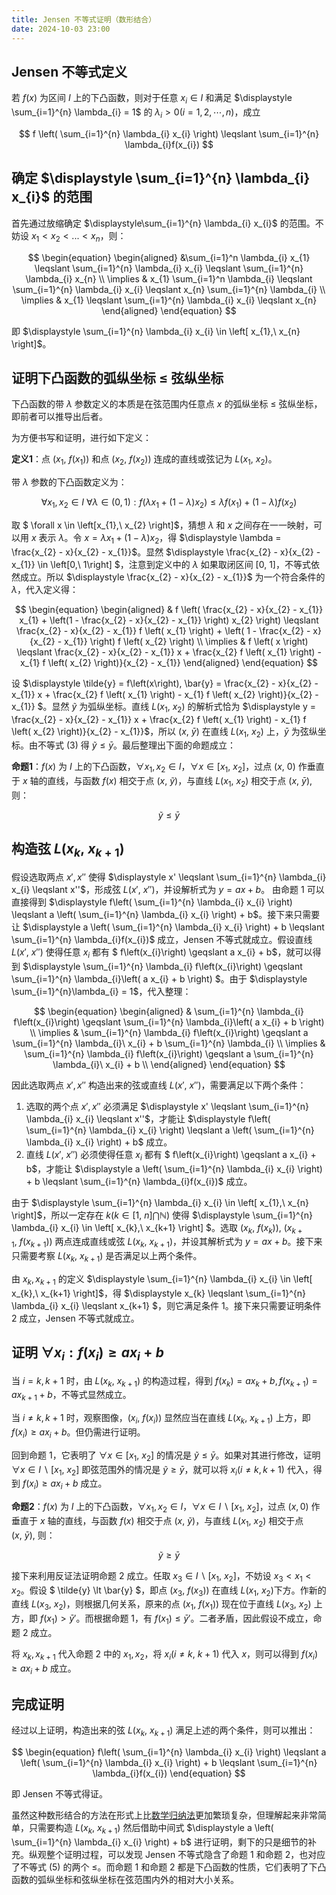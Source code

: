 ```yaml
---
title: Jensen 不等式证明（数形结合）
date: 2024-10-03 23:00
---
```


## Jensen 不等式定义

若 $f(x)$ 为区间 $I$ 上的下凸函数，则对于任意 $x_{i} \in I$ 和满足 $\displaystyle \sum_{i=1}^{n} \lambda_{i} = 1$ 的 $\lambda_{i} \gt 0 \left( i = 1, 2, \cdots, n \right)$，成立

$$
f \left( \sum_{i=1}^{n} \lambda_{i} x_{i} \right) \leqslant \sum_{i=1}^{n} \lambda_{i}f(x_{i})
$$


## 确定 $\displaystyle \sum_{i=1}^{n} \lambda_{i} x_{i}$ 的范围

首先通过放缩确定 $\displaystyle\sum_{i=1}^{n} \lambda_{i} x_{i}$ 的范围。不妨设 $x_{1} \lt x_{2} \lt ... \lt x_{n}$，则：

$$
\begin{equation}
\begin{aligned}
&\sum_{i=1}^n \lambda_{i} x_{1} \leqslant \sum_{i=1}^{n} \lambda_{i} x_{i} \leqslant \sum_{i=1}^{n} \lambda_{i} x_{n} \\
\implies & x_{1} \sum_{i=1}^n \lambda_{i} \leqslant \sum_{i=1}^{n} \lambda_{i} x_{i} \leqslant x_{n} \sum_{i=1}^{n} \lambda_{i} \\
\implies & x_{1} \leqslant \sum_{i=1}^{n} \lambda_{i} x_{i} \leqslant x_{n}
\end{aligned}
\end{equation}
$$

即 $\displaystyle \sum_{i=1}^{n} \lambda_{i} x_{i} \in \left[ x_{1},\ x_{n} \right]$。


## 证明下凸函数的弧纵坐标 $\leqslant$ 弦纵坐标

下凸函数的带 $\lambda$ 参数定义的本质是在弦范围内任意点 $x$ 的弧纵坐标 $\leqslant$ 弦纵坐标，即前者可以推导出后者。

为方便书写和证明，进行如下定义：

$\textbf{定义1}$：点 $\left( x_{1},\ f\left(x_{1}\right) \right)$ 和点 $\left( x_{2},\ f\left(x_{2}\right) \right)$ 连成的直线或弦记为 $L\left(x_{1},\ x_{2}\right)$。

带 $\lambda$ 参数的下凸函数定义为：

$$
\begin{equation}
\forall x_{1}, x_{2} \in I \ \forall \lambda \in \left( 0, 1 \right) : f \left(\lambda x_{1} + \left(1 - \lambda \right) x_{2} \right) \leqslant \lambda f \left( x_{1} \right) + \left( 1 - \lambda \right) f \left( x_{2} \right)
\end{equation}
$$

取 $ \forall x \in \left[x_{1},\ x_{2} \right]$，猜想 $\lambda$ 和 $x$ 之间存在一一映射，可以用 $x$ 表示 $\lambda$。令 $x = \lambda x_{1} + \left(1 - \lambda \right) x_{2}$，得 $\displaystyle \lambda = \frac{x_{2} - x}{x_{2} - x_{1}}$。显然 $\displaystyle \frac{x_{2} - x}{x_{2} - x_{1}} \in \left[0,\ 1\right] $，注意到定义中的 $\lambda$ 如果取闭区间 $\left[0,\ 1\right]$，不等式依然成立。所以 $\displaystyle \frac{x_{2} - x}{x_{2} - x_{1}}$ 为一个符合条件的 $\lambda$，代入定义得：

$$
\begin{equation}
\begin{aligned}
& f \left( \frac{x_{2} - x}{x_{2} - x_{1}} x_{1} + \left(1 - \frac{x_{2} - x}{x_{2} - x_{1}} \right) x_{2} \right) \leqslant \frac{x_{2} - x}{x_{2} - x_{1}} f \left( x_{1} \right) + \left( 1 - \frac{x_{2} - x}{x_{2} - x_{1}} \right) f \left( x_{2} \right) \\
\implies & f \left( x \right) \leqslant \frac{x_{2} - x}{x_{2} - x_{1}} x + \frac{x_{2} f \left( x_{1} \right) - x_{1} f \left( x_{2} \right)}{x_{2} - x_{1}}
\end{aligned}
\end{equation}
$$

设 $\displaystyle \tilde{y} = f\left(x\right), \bar{y} = \frac{x_{2} - x}{x_{2} - x_{1}} x + \frac{x_{2} f \left( x_{1} \right) - x_{1} f \left( x_{2} \right)}{x_{2} - x_{1}} $。显然 $\tilde{y}$ 为弧纵坐标。直线 $L\left(x_{1},\ x_{2}\right)$ 的解析式恰为 $\displaystyle y = \frac{x_{2} - x}{x_{2} - x_{1}} x + \frac{x_{2} f \left( x_{1} \right) - x_{1} f \left( x_{2} \right)}{x_{2} - x_{1}}$，所以 $\left(x,\ \bar{y}\right)$ 在直线 $L\left(x_{1},\ x_{2}\right)$ 上，$\bar{y}$ 为弦纵坐标。由不等式 $\left(3\right)$ 得 $\tilde{y} \leqslant \bar{y}$。最后整理出下面的命题成立：

$\textbf{命题1}$：$f\left(x\right)$ 为 $I$ 上的下凸函数，$\forall x_{1}, x_{2} \in I$，$\forall x \in \left[ x_{1},\ x_{2} \right]$，过点 $\left(x,\ 0\right)$ 作垂直于 $x$ 轴的直线，与函数 $f\left(x\right)$ 相交于点 $(x,\ \tilde{y})$，与直线 $L(x_{1},\ x_{2})$ 相交于点 $(x,\ \bar{y})$, 则：

$$
\tilde{y} \leqslant \bar{y}
$$


## 构造弦 $L\left(x_{k},\ x_{k+1}\right)$

假设选取两点 $x',x''$ 使得 $\displaystyle x' \leqslant \sum_{i=1}^{n} \lambda_{i} x_{i} \leqslant x''$，形成弦 $L\left(x',\ x''\right)$，并设解析式为 $y = ax + b$。 由命题 1 可以直接得到 $\displaystyle f\left( \sum_{i=1}^{n} \lambda_{i} x_{i} \right) \leqslant a \left( \sum_{i=1}^{n} \lambda_{i} x_{i} \right) + b$。接下来只需要让 $\displaystyle a \left( \sum_{i=1}^{n} \lambda_{i} x_{i} \right) + b \leqslant \sum_{i=1}^{n} \lambda_{i}f(x_{i})$ 成立，Jensen 不等式就成立。假设直线 $L\left(x',\ x''\right)$ 使得任意 $x_{i}$ 都有 $ f\left(x_{i}\right) \geqslant a x_{i} + b$，就可以得到 $\displaystyle \sum_{i=1}^{n} \lambda_{i} f\left(x_{i}\right) \geqslant \sum_{i=1}^{n} \lambda_{i}\left( a x_{i} + b \right) $。由于 $\displaystyle \sum_{i=1}^{n}\lambda_{i} = 1$，代入整理：

$$
\begin{equation}
\begin{aligned}
& \sum_{i=1}^{n} \lambda_{i} f\left(x_{i}\right) \geqslant \sum_{i=1}^{n} \lambda_{i}\left( a x_{i} + b \right) \\
\implies & \sum_{i=1}^{n} \lambda_{i} f\left(x_{i}\right) \geqslant a \sum_{i=1}^{n} \lambda_{i}\ x_{i} + b \sum_{i=1}^{n} \lambda_{i} \\
\implies & \sum_{i=1}^{n} \lambda_{i} f\left(x_{i}\right) \geqslant a \sum_{i=1}^{n} \lambda_{i}\ x_{i} + b \\
\end{aligned}
\end{equation}
$$

因此选取两点 $x', x''$ 构造出来的弦或直线 $L\left(x',\ x''\right)$，需要满足以下两个条件：

1. 选取的两个点 $x', x''$ 必须满足 $\displaystyle x' \leqslant \sum_{i=1}^{n} \lambda_{i} x_{i} \leqslant x''$，才能让 $\displaystyle f\left( \sum_{i=1}^{n} \lambda_{i} x_{i} \right) \leqslant a \left( \sum_{i=1}^{n} \lambda_{i} x_{i} \right) + b$ 成立。
2. 直线 $L\left(x',\ x''\right)$ 必须使得任意 $x_{i}$ 都有 $ f\left(x_{i}\right) \geqslant a x_{i} + b$，才能让 $\displaystyle a \left( \sum_{i=1}^{n} \lambda_{i} x_{i} \right) + b \leqslant \sum_{i=1}^{n} \lambda_{i}f(x_{i})$ 成立。

由于 $\displaystyle \sum_{i=1}^{n} \lambda_{i} x_{i} \in \left[ x_{1},\ x_{n} \right]$，所以一定存在 $k(k \in \left[1,\ n\right] \bigcap \mathbb{N})$ 使得 $\displaystyle \sum_{i=1}^{n} \lambda_{i} x_{i} \in \left[ x_{k},\ x_{k+1} \right] $。选取 $\left( x_{k},\ f\left(x_{k}\right) \right),\ \left( x_{k+1},\ f\left(x_{k+1}\right) \right)$ 两点连成直线或弦 $L\left(x_{k},\ x_{k+1} \right)$，并设其解析式为 $y = ax + b$。接下来只需要考察 $L\left(x_{k},\ x_{k+1}\right)$ 是否满足以上两个条件。

由 $x_{k}, x_{k+1}$ 的定义 $\displaystyle \sum_{i=1}^{n} \lambda_{i} x_{i} \in \left[ x_{k},\ x_{k+1} \right]$，得 $\displaystyle x_{k} \leqslant \sum_{i=1}^{n} \lambda_{i} x_{i} \leqslant x_{k+1} $，则它满足条件 1。接下来只需要证明条件 2 成立，Jensen 不等式就成立。


## 证明 $\forall x_{i}: f\left(x_{i}\right) \geqslant a x_{i} + b$

当 $i=k,k+1$ 时，由 $L\left(x_{k},\ x_{k+1}\right)$ 的构造过程，得到 $f\left(x_{k}\right) = ax_{k} + b, f\left(x_{k+1}\right) = ax_{k+1} + b$，不等式显然成立。

当 $i \neq k, k + 1$ 时，观察图像，$\left(x_{i},\ f\left(x_{i}\right)\right)$ 显然应当在直线 $L(x_{k},\ x_{k+1})$ 上方，即 $f\left(x_{i}\right) \geqslant a x_{i} + b$。但仍需进行证明。

回到命题 1，它表明了 $\forall x \in \left[ x_{1},\ x_{2} \right]$ 的情况是 $\tilde{y} \leqslant \bar{y}$。如果对其进行修改，证明 $\forall x \in I \backslash \left[ x_{1},\ x_{2} \right]$ 即弦范围外的情况是 $\tilde{y} \geqslant \bar{y}$，就可以将 $x_{i} \left(i \neq k, k+1\right)$ 代入，得到 $f\left(x_{i}\right) \geqslant a x_{i} + b$ 成立。

$\textbf{命题2}$：$f\left(x\right)$ 为 $I$ 上的下凸函数，$\forall x_{1}, x_{2} \in I$，$\forall x \in I \backslash \left[ x_{1},\ x_{2} \right]$，过点 $\left(x , 0\right)$ 作垂直于 $x$ 轴的直线，与函数 $f\left(x\right)$ 相交于点 $(x,\ \tilde{y})$，与直线 $L(x_{1},\ x_{2})$ 相交于点 $(x,\ \bar{y})$, 则：

$$
\tilde{y} \geqslant \bar{y}
$$

接下来利用反证法证明命题 2 成立。任取 $x_{3} \in I \backslash \left[ x_{1},\ x_{2} \right]$，不妨设  $x_{3} \lt x_{1} \lt x_{2}$。假设 $ \tilde{y} \lt \bar{y} $，即点 $\left(x_{3},\ f\left(x_{3}\right) \right)$ 在直线 $L\left(x_{1},\ x_{2}\right)$下方。作新的直线 $L\left(x_{3},\ x_{2}\right)$，则根据几何关系，原来的点 $\left(x_{1},\ f\left(x_{1}\right)\right)$ 现在位于直线 $L\left(x_{3},\ x_{2}\right)$ 上方，即 $f\left(x_{1}\right) \gt \bar{y}'$。而根据命题 1，有 $f\left(x_{1}\right) \leqslant \bar{y}'$。二者矛盾，因此假设不成立，命题 2 成立。

将 $x_{k},x_{k+1}$ 代入命题 2 中的 $x_{1},x_{2}$，将 $x_{i} \left(i \neq k,\ k + 1\right)$ 代入 $x$，则可以得到 $f\left(x_{i}\right) \geqslant a x_{i} + b$ 成立。


## 完成证明

经过以上证明，构造出来的弦 $L\left(x_{k},\ x_{k+1}\right)$ 满足上述的两个条件，则可以推出：

$$
\begin{equation}
f\left( \sum_{i=1}^{n} \lambda_{i} x_{i} \right) \leqslant a \left( \sum_{i=1}^{n} \lambda_{i} x_{i} \right) + b \leqslant \sum_{i=1}^{n} \lambda_{i}f(x_{i})
\end{equation}
$$

即 Jensen 不等式得证。

虽然这种数形结合的方法在形式上比[数学归纳法](https://www.cnblogs.com/mkckr0/p/17896393.html)更加繁琐复杂，但理解起来非常简单，只需要构造 $L\left(x_{k},\ x_{k+1}\right)$ 然后借助中间式 $\displaystyle a \left( \sum_{i=1}^{n} \lambda_{i} x_{i} \right) + b$ 进行证明，剩下的只是细节的补充。纵观整个证明过程，可以发现 Jensen 不等式隐含了命题 1 和命题 2，也对应了不等式 $\left(5\right)$ 的两个 $\leqslant$。而命题 1 和命题 2 都是下凸函数的性质，它们表明了下凸函数的弧纵坐标和弦纵坐标在弦范围内外的相对大小关系。